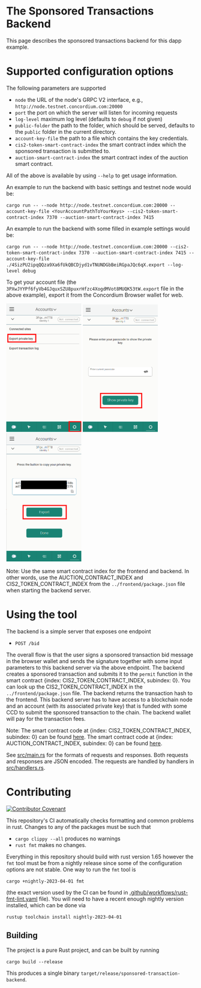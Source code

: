 # The Sponsored Transactions Backend

This page describes the sponsored transactions backend for this dapp example.

# Supported configuration options

The following parameters are supported
- `node` the URL of the node's GRPC V2 interface, e.g., `http://node.testnet.concordium.com:20000`
- `port` the port on which the server will listen for incoming requests
- `log-level` maximum log level (defaults to `debug` if not given)
- `public-folder` the path to the folder, which should be served, defaults to the `public` folder in the current directory.
- `account-key-file` the path to a file which contains the key credentials.
- `cis2-token-smart-contract-index` the smart contract index which the sponsored transaction is submitted to.
- `auction-smart-contract-index` the smart contract index of the auction smart contract.

All of the above is available by using `--help` to get usage information.

An example to run the backend with basic settings and testnet node would be:
```shell
cargo run -- --node http://node.testnet.concordium.com:20000 --account-key-file <YourAccountPathToYourKeys> --cis2-token-smart-contract-index 7370 --auction-smart-contract-index 7415
```

An example to run the backend with some filled in example settings would be:

```shell
cargo run -- --node http://node.testnet.concordium.com:20000 --cis2-token-smart-contract-index 7370 --auction-smart-contract-index 7415 --account-key-file ./4SizPU2ipqQQza9Xa6fUkQBCDjyd1vTNUNDGbBeiRGpaJQc6qX.export --log-level debug 
```

To get your account file (the `3PXwJYYPf6fyVb4GJquxSZU8puxrHfzc4XogdMVot8MUQK53tW.export` file in the above example), export it from the Concordium Browser wallet for web.

<img src="./pic/pic1.png"  width="200" />
<img src="./pic/pic2.png"  width="200" />
<img src="./pic/pic3.png"  width="200" />

Note: Use the same smart contract index for the frontend and backend. In other words, use the AUCTION_CONTRACT_INDEX and CIS2_TOKEN_CONTRACT_INDEX from the `../frontend/package.json` file when starting the backend server.

# Using the tool

The backend is a simple server that exposes one endpoint
 - `POST /bid`

The overall flow is that the user signs a sponsored transaction bid message in the browser wallet and sends the signature together with some input parameters to this backend server via the above endpoint. The backend creates a sponsored transaction and submits it to the `permit` function in the smart contract {index: CIS2_TOKEN_CONTRACT_INDEX, subindex: 0}. You can look up the CIS2_TOKEN_CONTRACT_INDEX in the `../frontend/package.json` file. The backend returns the transaction hash to the frontend. This backend server has to have access to a blockchain node and an account (with its associated private key) that is funded with some CCD to submit the sponsored transaction to the chain. The backend wallet will pay for the transaction fees.

Note:
The smart contract code at {index: CIS2_TOKEN_CONTRACT_INDEX, subindex: 0} can be found [here](https://github.com/Concordium/concordium-rust-smart-contracts/tree/main/examples/cis2-multi).
The smart contract code at {index: AUCTION_CONTRACT_INDEX, subindex: 0} can be found [here](https://github.com/Concordium/concordium-rust-smart-contracts/tree/main/examples/sponsored-tx-enabled-auction).

See [src/main.rs](./src/main.rs) for the formats of requests and responses. Both
requests and responses are JSON encoded. The requests are handled by handlers in [src/handlers.rs](./src/handlers.rs).

# Contributing

[![Contributor Covenant](https://img.shields.io/badge/Contributor%20Covenant-2.0-4baaaa.svg)](https://github.com/Concordium/.github/blob/main/.github/CODE_OF_CONDUCT.md)

This repository's CI automatically checks formatting and common problems in rust.
Changes to any of the packages must be such that

- ```cargo clippy --all``` produces no warnings
- ```rust fmt``` makes no changes.

Everything in this repository should build with rust version 1.65 however the `fmt` tool must be from a nightly release since some of the configuration options are not stable. One way to run the `fmt` tool is
```
cargo +nightly-2023-04-01 fmt
```

(the exact version used by the CI can be found in [.github/workflows/rust-fmt-lint.yaml](https://github.com/Concordium/concordium-dapp-examples/blob/main/.github/workflows/rust-fmt-lint.yaml) file).
You will need to have a recent enough nightly version installed, which can be done via

```
rustup toolchain install nightly-2023-04-01
```

## Building

The project is a pure Rust project, and can be built by running

```shell
cargo build --release
```

This produces a single binary `target/release/sponsored-transaction-backend`.
